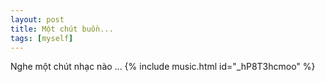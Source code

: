 ```yaml
---
layout: post
title: Một chút buồn...
tags: [myself]
---
```

Nghe một chút nhạc nào ...
{% include music.html id="_hP8T3hcmoo" %}